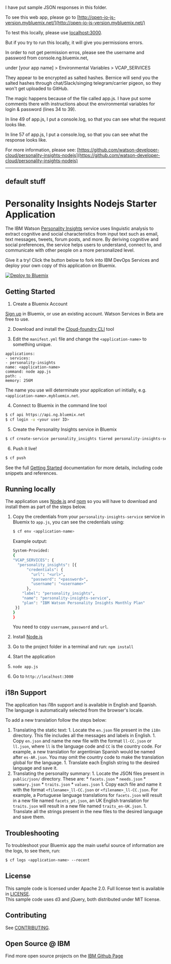 I have put sample JSON responses in this folder.

To see this web app, please go to [http://open-io-js-version.mybluemix.net/](http://open-io-js-version.mybluemix.net/)

To test this locally, please use [localhost:3000](localhost:3000).

But if you try to run this locally, it will give you permissions errors.  

In order to not get permission erros, please see the username and password from console.ng.bluemix.net, 

under [your app name] > Environmental Variables > VCAP_SERVICES

They appear to be encrypted as salted hashes.  Bernice will send you the salted hashes through chat/Slack/singing telegram/carrier pigeon, so they won't get uploaded to GitHub.

The magic happens because of the file called app.js.  I have put some comments there with instructions about the environmental variables for login & password (lines 34 to 39).  

In line 49 of app.js, I put a console.log, so that you can see what the request looks like.

In line 57 of app.js, I put a console.log, so that you can see what the response looks like.


For more information, please see:
[https://github.com/watson-developer-cloud/personality-insights-nodejs](https://github.com/watson-developer-cloud/personality-insights-nodejs)

--------------
default stuff
--------------
# Personality Insights Nodejs Starter Application

  The IBM Watson [Personality Insights][service_url] service uses linguistic analysis to extract cognitive and social characteristics from input text such as email, text messages, tweets, forum posts, and more. By deriving cognitive and social preferences, the service helps users to understand, connect to, and communicate with other people on a more personalized level.

Give it a try! Click the button below to fork into IBM DevOps Services and deploy your own copy of this application on Bluemix.

[![Deploy to Bluemix](https://bluemix.net/deploy/button.png)](https://bluemix.net/deploy?repository=https://github.com/watson-developer-cloud/personality-insights-nodejs)

## Getting Started

1. Create a Bluemix Account

  [Sign up][sign_up] in Bluemix, or use an existing account. Watson Services in Beta are free to use.

2. Download and install the [Cloud-foundry CLI][cloud_foundry] tool

3. Edit the `manifest.yml` file and change the `<application-name>` to something unique.
  ```none
applications:
- services:
  - personality-insights
  name: <application-name>
  command: node app.js
  path: .
  memory: 256M
  ```
  The name you use will determinate your application url initially, e.g. `<application-name>.mybluemix.net`.

4. Connect to Bluemix in the command line tool
  ```sh
  $ cf api https://api.ng.bluemix.net
  $ cf login -u <your user ID>
  ```

5. Create the Personality Insights service in Bluemix

  ```sh
  $ cf create-service personality_insights tiered personality-insights-service-standard
  ```

6. Push it live!

  ```sh
  $ cf push
  ```

See the full [Getting Started][getting_started] documentation for more details, including code snippets and references.

## Running locally
  The application uses [Node.js](http://nodejs.org/) and [npm](https://www.npmjs.com/) so you will have to download and install them as part of the steps below.

1. Copy the credentials from your `personality-insights-service` service in Bluemix to `app.js`, you can see the credentials using:

    ```sh
    $ cf env <application-name>
    ```
    Example output:
    ```sh
    System-Provided:
    {
    "VCAP_SERVICES": {
      "personality_insights": [{
          "credentials": {
            "url": "<url>",
            "password": "<password>",
            "username": "<username>"
          },
        "label": "personality_insights",
        "name": "personality-insights-service",
        "plan": "IBM Watson Personality Insights Monthly Plan"
     }]
    }
    }
    ```

    You need to copy `username`, `password` and `url`.

2. Install [Node.js](http://nodejs.org/)
3. Go to the project folder in a terminal and run:
    `npm install`
4. Start the application
5.  `node app.js`
6. Go to `http://localhost:3000`

## i18n Support

  The application has i18n support and is available in English and 
  Spanish. The language is automatically selected from the browser's
  locale.
  
  To add a new translation follow the steps below:
  
  1. Translating the static text:
  	1. Locate the `en.json` file present in the `i18n` directory. This 
       file includes all the messages and labels in English.
  	1. Copy `en.json` and name the new file with the format `ll-CC.json` or 
       `ll.json`, where `ll` is the language code and `CC` is the country 
       code. For example, a new translation for argentinian Spanish would 
       be named after `es-AR.json`. You may omit the country code to make 
       the translation global for the language.
	1. Translate each English string to the desired language and save it.
  1. Translating the personality summary:
  	1. Locate the JSON files present in `public/json/` directory.
  	   These are:
	     * `facets.json`
	     * `needs.json`
	     * `summary.json`
	     * `traits.json`
	     * `values.json`
	1. Copy each file and name it with the format `<filename>_ll-CC.json`
	   or `<filename>_ll-CC.json`. For example, a Portuguese language
           translations for `facets.json` will result in a new file named 
           `facets_pt.json`, an UK English translation for `traits.json` will
           result in a new file named `traits_en-UK.json`.
	1. Translate all the strings present in the new files to the desired
	   language and save them.

## Troubleshooting

To troubleshoot your Bluemix app the main useful source of information are the logs, to see them, run:

  ```sh
  $ cf logs <application-name> --recent
  ```

## License

  This sample code is licensed under Apache 2.0. Full license text is available in [LICENSE](LICENSE).  
  This sample code uses d3 and jQuery, both distributed under MIT license.

## Contributing

  See [CONTRIBUTING](CONTRIBUTING.md).

## Open Source @ IBM
  Find more open source projects on the [IBM Github Page](http://ibm.github.io/)

[service_url]: http://www.ibm.com/smarterplanet/us/en/ibmwatson/developercloud/personality-insights.html
[cloud_foundry]: https://github.com/cloudfoundry/cli
[getting_started]: http://www.ibm.com/smarterplanet/us/en/ibmwatson/developercloud/doc/getting_started/
[sign_up]: https://apps.admin.ibmcloud.com/manage/trial/bluemix.html?cm_mmc=WatsonDeveloperCloud-_-LandingSiteGetStarted-_-x-_-CreateAnAccountOnBluemixCLI
